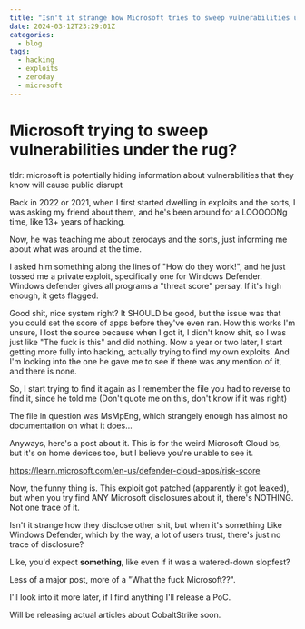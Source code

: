 ```yaml
---
title: "Isn't it strange how Microsoft tries to sweep vulnerabilities under the rug?"
date: 2024-03-12T23:29:01Z
categories:
  - blog
tags:
  - hacking
  - exploits
  - zeroday
  - microsoft
---
```

# Microsoft trying to sweep vulnerabilities under the rug?


tldr: microsoft is potentially hiding information about vulnerabilities that they know will cause public disrupt


Back in 2022 or 2021, when I first started dwelling in exploits and the sorts, I was asking my friend about them, and he's been around for a LOOOOONg time, like 13+ years of hacking.


Now, he was teaching me about zerodays and the sorts, just informing me about what was around at the time.

I asked him something along the lines of "How do they work!", and he just tossed me a private exploit, specifically one for Windows Defender. Windows defender gives all programs a "threat score" persay. If it's high enough, it gets flagged.

Good shit, nice system right? It SHOULD be good, but the issue was that you could set the score of apps before they've even ran. How this works I'm unsure, I lost the source because when I got it, I didn't know shit, so I was just like "The fuck is this" and did nothing. Now a year or two later, I start getting more fully into hacking, actually trying to find my own exploits. And I'm looking into the one he gave me to see if there was any mention of it, and there is none.

So, I start trying to find it again as I remember the file you had to reverse to find it, since he told me (Don't quote me on this, don't know if it was right)

The file in question was MsMpEng, which strangely enough has almost no documentation on what it does...

Anyways, here's a post about it. This is for the weird Microsoft Cloud bs, but it's on home devices too, but I believe you're unable to see it.


https://learn.microsoft.com/en-us/defender-cloud-apps/risk-score


Now, the funny thing is. This exploit got patched (apparently it got leaked), but when you try find ANY Microsoft disclosures about it, there's NOTHING. Not one trace of it.

Isn't it strange how they disclose other shit, but when it's something Like Windows Defender, which by the way, a lot of users trust, there's just no trace of disclosure?

Like, you'd expect **something**, like even if it was a watered-down slopfest?


Less of a major post, more of a "What the fuck Microsoft??".

I'll look into it more later, if I find anything I'll release a PoC.


Will be releasing actual articles about CobaltStrike soon.
